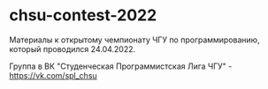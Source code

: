 # chsu-contest-2022
Материалы к открытому чемпионату ЧГУ по программированию, который проводился 24.04.2022.

Группа в ВК "Студенческая Программистская Лига ЧГУ" - https://vk.com/spl_chsu
